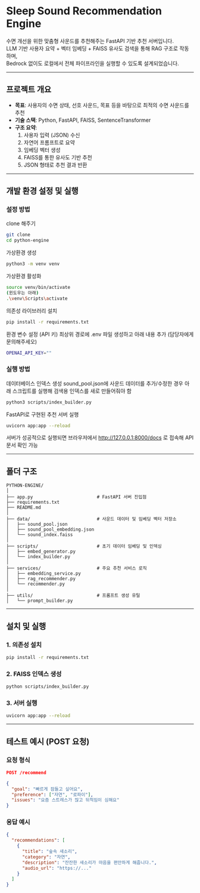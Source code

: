 # Sleep Sound Recommendation Engine

수면 개선을 위한 맞춤형 사운드를 추천해주는 FastAPI 기반 추천 서버입니다.  
LLM 기반 사용자 요약 + 벡터 임베딩 + FAISS 유사도 검색을 통해 RAG 구조로 작동하며,  
Bedrock 없이도 로컬에서 전체 파이프라인을 실행할 수 있도록 설계되었습니다.

---

## 프로젝트 개요

- **목표**: 사용자의 수면 상태, 선호 사운드, 목표 등을 바탕으로 최적의 수면 사운드를 추천
- **기술 스택**: Python, FastAPI, FAISS, SentenceTransformer
- **구조 요약**:
  1. 사용자 입력 (JSON) 수신
  2. 자연어 프롬프트로 요약
  3. 임베딩 벡터 생성
  4. FAISS를 통한 유사도 기반 추천
  5. JSON 형태로 추천 결과 반환

---

## 개발 환경 설정 및 실행
### 설정 방법
clone 해주기
```bash
git clone
cd python-engine
```

가상환경 생성
```bash
python3 -m venv venv
```

가상환경 활성화
```bash
source venv/bin/activate
(윈도우는 아래)
.\venv\Scripts\activate
```

의존성 라이브러리 설치
```bash
pip install -r requirements.txt
```

환경 변수 설정 (API 키)
최상위 경로에 .env 파일 생성하고 아래 내용 추가
(담당자에게 문의해주세오)
```bash
OPENAI_API_KEY=""
```

### 실행 방법
데이터베이스 인덱스 생성
sound_pool.json에 사운드 데이터를 추가/수정한 경우
아래 스크립트를 실행해 검색용 인덱스를 새로 만들어줘야 함
```bash
python3 scripts/index_builder.py
```

FastAPI로 구현된 추천 서버 실행
```bash
uvicorn app:app --reload
```
서버가 성공적으로 실행되면 브라우저에서 http://127.0.0.1:8000/docs 로 접속해 API 문서 확인 가능

---

## 폴더 구조

```
PYTHON-ENGINE/
│
├── app.py                        # FastAPI 서버 진입점
├── requirements.txt
├── README.md
│
├── data/                         # 사운드 데이터 및 임베딩 벡터 저장소
│   ├── sound_pool.json
│   ├── sound_pool_embedding.json
│   └── sound_index.faiss
│
├── scripts/                      # 초기 데이터 임베딩 및 인덱싱
│   ├── embed_generator.py
│   └── index_builder.py
│
├── services/                     # 주요 추천 서비스 로직
│   ├── embedding_service.py
│   ├── rag_recommender.py
│   └── recommender.py
│
├── utils/                        # 프롬프트 생성 유틸
│   └── prompt_builder.py
```

---

## 설치 및 실행

### 1. 의존성 설치

```bash
pip install -r requirements.txt
```

### 2. FAISS 인덱스 생성

```bash
python scripts/index_builder.py
```

### 3. 서버 실행

```bash
uvicorn app:app --reload
```

---

## 테스트 예시 (POST 요청)

### 요청 형식

```json
POST /recommend

{
  "goal": "빠르게 잠들고 싶어요",
  "preference": ["자연", "로파이"],
  "issues": "요즘 스트레스가 많고 뒤척임이 심해요"
}
```

### 응답 예시

```json
{
  "recommendations": [
    {
      "title": "숲속 새소리",
      "category": "자연",
      "description": "잔잔한 새소리가 마음을 편안하게 해줍니다.",
      "audio_url": "https://..."
    }
  ]
}
```